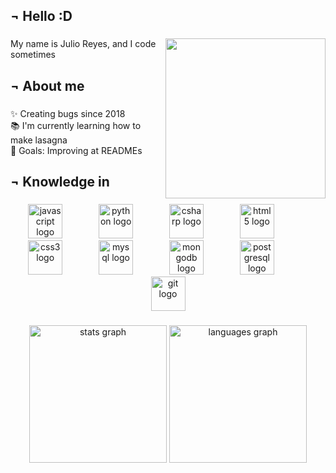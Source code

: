 

<h2 align="left">¬ Hello :D</h2>

###

<img align="right" height="256" src="https://external-content.duckduckgo.com/iu/?u=https%3A%2F%2Fimg2.reactor.cc%2Fpics%2Fpost%2Ffull%2FNiko-(Oneshot)-OneShot-%25D0%2598%25D0%25B3%25D1%2580%25D1%258B-Pixel-Gif-7641657.gif&f=1&nofb=1&ipt=8b7f38c60ccd912aebf71abd41da508aa69489fb2ce81f455bddc332a5fe7d86&ipo=images"  />

###

<p align="left">My name is Julio Reyes, and I code sometimes</p>

###

<h2 align="left">¬ About me</h2>

###

<p align="left">✨ Creating bugs since 2018<br>📚 I'm currently learning how to make lasagna<br>🎯 Goals: Improving at READMEs</p>

###

<h2 align="left">¬ Knowledge in</h2>

###

<div align="center">
  <img src="https://cdn.jsdelivr.net/gh/devicons/devicon/icons/javascript/javascript-original.svg" height="55" alt="javascript logo"  />
  <img width="50" />
  <img src="https://cdn.jsdelivr.net/gh/devicons/devicon/icons/python/python-original.svg" height="55" alt="python logo"  />
  <img width="50" />
  <img src="https://cdn.jsdelivr.net/gh/devicons/devicon/icons/csharp/csharp-original.svg" height="55" alt="csharp logo"  />
  <img width="50" />
  <img src="https://cdn.jsdelivr.net/gh/devicons/devicon/icons/html5/html5-original.svg" height="55" alt="html5 logo"  />
  <img width="50" />
  <img src="https://cdn.jsdelivr.net/gh/devicons/devicon/icons/css3/css3-original.svg" height="55" alt="css3 logo"  />
  <img width="50" />
  <img src="https://cdn.jsdelivr.net/gh/devicons/devicon/icons/mysql/mysql-original.svg" height="55" alt="mysql logo"  />
  <img width="50" />
  <img src="https://cdn.jsdelivr.net/gh/devicons/devicon/icons/mongodb/mongodb-original.svg" height="55" alt="mongodb logo"  />
  <img width="50" />
  <img src="https://cdn.jsdelivr.net/gh/devicons/devicon/icons/postgresql/postgresql-original.svg" height="55" alt="postgresql logo"  />
  <img width="50" />
  <img src="https://cdn.jsdelivr.net/gh/devicons/devicon/icons/git/git-original.svg" height="55" alt="git logo"  />
</div>

###

<div align="center">
  <img src="https://github-readme-stats.vercel.app/api?username=Julirey&hide_title=false&hide_rank=true&show_icons=true&include_all_commits=true&count_private=true&disable_animations=true&theme=vue-dark&locale=en&hide_border=true&custom_title=Statistics" height="220" alt="stats graph"  />
  <img src="https://github-readme-stats.vercel.app/api/top-langs?username=Julirey&locale=en&hide_title=false&layout=compact&card_width=320&langs_count=6&theme=vue-dark&hide_border=true" height="220" alt="languages graph"  />
</div>

###
